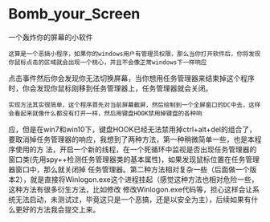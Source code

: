# Bomb_your_Screen
一个轰炸你的屏幕的小软件

    这算是一个恶搞小程序，如果你的windows用户有管理员权限，那么当你打开软件后，你将发现你鼠标点击的区域就会出现一个桃心，并且不会像正常windows下一样响应
点击事件然后你会发现你无法切换屏幕，当你想用任务管理器来结束掉这个程序时，你会发现你鼠标刚移到任务管理器上，任务管理器就会关闭。

    实现方法其实很简单，这个程序首先对当前屏幕截屏，然后绘制到一个全屏窗口的DC中去，这样会看起来就像什么都没有打开一样，然后用键盘HOOK禁用掉键盘的各种响
应，但是在win7和win10下，键盘HOOK已经无法禁用掉ctrl+alt+del的组合了，要取消掉任务管理器的响应，我想到了两种方法，第一种稍微简单一些，也是本程序使用的方
法，开启一个新的线程，在一个死循环中监视是否出现任务管理器的窗口类(先用spy++检测任务管理器类的基本属性)，如果发现鼠标位置在任务管理器窗口中，那么就关闭掉
任务管理器。第二种方法相对复杂一些（后面做一个版本2），就是直接将Winlogon.exe这个进程挂起（感觉这种方法也相对危险一些，这种方法有很多衍生方法，比如修改
修改Winlogon.exe代码等，担心这样会让系统无法启动，未测试过，毕竟这只是一个恶搞，还是以安全为主），后续如果有什么更好的方法我会提交上来。

